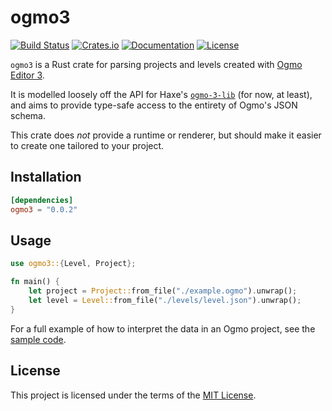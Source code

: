 # ogmo3

[![Build Status](https://img.shields.io/github/workflow/status/17cupsofcoffee/ogmo3/CI%20Build/main)](https://github.com/17cupsofcoffee/ogmo3/actions?query=branch%3Amain)
[![Crates.io](https://img.shields.io/crates/v/ogmo3.svg)](https://crates.io/crates/ogmo3)
[![Documentation](https://docs.rs/ogmo3/badge.svg)](https://docs.rs/ogmo3)
[![License](https://img.shields.io/crates/l/ogmo3.svg)](LICENSE)

`ogmo3` is a Rust crate for parsing projects and levels created with [Ogmo Editor 3](https://ogmo-editor-3.github.io/).

It is modelled loosely off the API for Haxe's [`ogmo-3-lib`](https://github.com/Ogmo-Editor-3/ogmo-3-lib) (for now, at least), and aims to provide type-safe access to the entirety of Ogmo's JSON schema.

This crate does _not_ provide a runtime or renderer, but should make it easier to create one tailored to your project.

## Installation


```toml
[dependencies]
ogmo3 = "0.0.2"
```

## Usage

```rust
use ogmo3::{Level, Project};

fn main() {
    let project = Project::from_file("./example.ogmo").unwrap();
    let level = Level::from_file("./levels/level.json").unwrap();
}
```

For a full example of how to interpret the data in an Ogmo project, see the [sample code](./examples/sample.rs).

## License

This project is licensed under the terms of the [MIT License](./LICENSE).